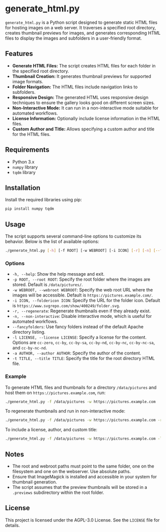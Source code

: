 # generate_html.py

`generate_html.py` is a Python script designed to generate static HTML files for hosting images on a web server. It traverses a specified root directory, creates thumbnail previews for images, and generates corresponding HTML files to display the images and subfolders in a user-friendly format.

## Features

- **Generate HTML Files:** The script creates HTML files for each folder in the specified root directory.
- **Thumbnail Creation:** It generates thumbnail previews for supported image formats.
- **Folder Navigation:** The HTML files include navigation links to subfolders.
- **Responsive Design:** The generated HTML uses responsive design techniques to ensure the gallery looks good on different screen sizes.
- **Non-Interactive Mode:** It can run in a non-interactive mode suitable for automated workflows.
- **License Information:** Optionally include license information in the HTML files.
- **Custom Author and Title:** Allows specifying a custom author and title for the HTML files.

## Requirements

- Python 3.x
- `numpy` library
- `tqdm` library

## Installation

Install the required libraries using pip:

```sh
pip install numpy tqdm
```

## Usage

The script supports several command-line options to customize its behavior. Below is the list of available options:

```sh
./generate_html.py [-h] [-f ROOT] [-w WEBROOT] [-i ICON] [-r] [-n] [--fancyfolders] [-l LICENSE] [-a AUTHOR] [-t TITLE]
```

### Options

- `-h, --help`: Show the help message and exit.
- `-p ROOT, --root ROOT`: Specify the root folder where the images are stored. Default is `/data/pictures/`.
- `-w WEBROOT, --webroot WEBROOT`: Specify the web root URL where the images will be accessible. Default is `https://pictures.example.com/`.
- `-i ICON, --foldericon ICON`: Specify the URL for the folder icon. Default is `https://www.svgrepo.com/show/400249/folder.svg`.
- `-r, --regenerate`: Regenerate thumbnails even if they already exist.
- `-n, --non-interactive`: Disable interactive mode, which is useful for automated workflows.
- `--fancyfolders`: Use fancy folders instead of the default Apache directory listing.
- `-l LICENSE, --license LICENSE`: Specify a license for the content. Options are `cc-zero`, `cc-by`, `cc-by-sa`, `cc-by-nd`, `cc-by-nc`, `cc-by-nc-sa`, and `cc-by-nc-nd`.
- `-a AUTHOR, --author AUTHOR`: Specify the author of the content.
- `-t TITLE, --title TITLE`: Specify the title for the root directory HTML file.

### Example

To generate HTML files and thumbnails for a directory `/data/pictures` and host them on `https://pictures.example.com`, run:

```sh
./generate_html.py -f /data/pictures -w https://pictures.example.com
```

To regenerate thumbnails and run in non-interactive mode:

```sh
./generate_html.py -f /data/pictures -w https://pictures.example.com -r -n
```

To include a license, author, and custom title:

```sh
./generate_html.py -f /data/pictures -w https://pictures.example.com -l cc-by -a "John Doe" -t "My Photo Gallery"
```

## Notes

- The root and webroot paths must point to the same folder, one on the filesystem and one on the webserver. Use absolute paths.
- Ensure that ImageMagick is installed and accessible in your system for thumbnail generation.
- The script assumes that the preview thumbnails will be stored in a `.previews` subdirectory within the root folder.

## License

This project is licensed under the AGPL-3.0 License. See the `LICENSE` file for details.
